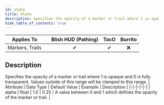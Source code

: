 ```yaml
---
id: alpha
title: Alpha
description: Specifies the opacity of a marker or trail where 1 is opaque and 0 is fully transparent. Values outside of this range will be clamped to this range.
hide_table_of_contents: true
---
```

| Applies To | | Blish HUD (Pathing) | TacO | Burrito |
|-|-|-|-|-|
| <center>Markers, Trails</center> | | <center>✔</center> | <center>✔</center> | <center>❌</center> |


## Description
Specifies the opacity of a marker or trail where 1 is opaque and 0 is fully transparent. Values outside of this range will be clamped to this range.
| Attribute | Data Type | Default Value | Example | Description |
|-|-|-|-|-|
| alpha | float | 1.0 | 0.25 | A value between 0 and 1 which defines the opacity of the marker or trail. | 

